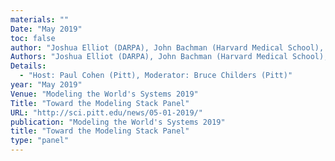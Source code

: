 ```yaml
---
materials: ""
Date: "May 2019"
toc: false
author: "Joshua Elliot (DARPA), John Bachman (Harvard Medical School), Eric Davis (Galois), Clayton Morrison (Arizona), J. P. Fairbanks (GTRI)"
Authors: "Joshua Elliot (DARPA), John Bachman (Harvard Medical School), Eric Davis (Galois), Clayton Morrison (Arizona), J. P. Fairbanks (GTRI)"
Details:
  - "Host: Paul Cohen (Pitt), Moderator: Bruce Childers (Pitt)"
year: "May 2019"
Venue: "Modeling the World's Systems 2019"
Title: "Toward the Modeling Stack Panel"
URL: "http://sci.pitt.edu/news/05-01-2019/"
publication: "Modeling the World's Systems 2019"
title: "Toward the Modeling Stack Panel"
type: "panel"
---
```


